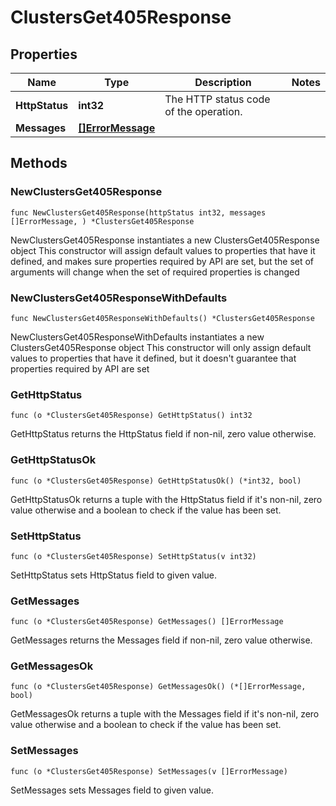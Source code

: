 # ClustersGet405Response

## Properties

|Name | Type | Description | Notes|
|------------ | ------------- | ------------- | -------------|
|**HttpStatus** | **int32** | The HTTP status code of the operation. | |
|**Messages** | [**[]ErrorMessage**](ErrorMessage.md) |  | |

## Methods

### NewClustersGet405Response

`func NewClustersGet405Response(httpStatus int32, messages []ErrorMessage, ) *ClustersGet405Response`

NewClustersGet405Response instantiates a new ClustersGet405Response object
This constructor will assign default values to properties that have it defined,
and makes sure properties required by API are set, but the set of arguments
will change when the set of required properties is changed

### NewClustersGet405ResponseWithDefaults

`func NewClustersGet405ResponseWithDefaults() *ClustersGet405Response`

NewClustersGet405ResponseWithDefaults instantiates a new ClustersGet405Response object
This constructor will only assign default values to properties that have it defined,
but it doesn't guarantee that properties required by API are set

### GetHttpStatus

`func (o *ClustersGet405Response) GetHttpStatus() int32`

GetHttpStatus returns the HttpStatus field if non-nil, zero value otherwise.

### GetHttpStatusOk

`func (o *ClustersGet405Response) GetHttpStatusOk() (*int32, bool)`

GetHttpStatusOk returns a tuple with the HttpStatus field if it's non-nil, zero value otherwise
and a boolean to check if the value has been set.

### SetHttpStatus

`func (o *ClustersGet405Response) SetHttpStatus(v int32)`

SetHttpStatus sets HttpStatus field to given value.


### GetMessages

`func (o *ClustersGet405Response) GetMessages() []ErrorMessage`

GetMessages returns the Messages field if non-nil, zero value otherwise.

### GetMessagesOk

`func (o *ClustersGet405Response) GetMessagesOk() (*[]ErrorMessage, bool)`

GetMessagesOk returns a tuple with the Messages field if it's non-nil, zero value otherwise
and a boolean to check if the value has been set.

### SetMessages

`func (o *ClustersGet405Response) SetMessages(v []ErrorMessage)`

SetMessages sets Messages field to given value.



